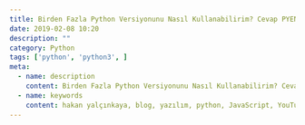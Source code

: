 ```yaml
---
title: Birden Fazla Python Versiyonunu Nasıl Kullanabilirim? Cevap PYENV
date: 2019-02-08 10:20
description: ""
category: Python
tags: ['python', 'python3', ]
meta:
  - name: description
    content: Birden Fazla Python Versiyonunu Nasıl Kullanabilirim? Cevap PYENV
  - name: keywords
    content: hakan yalçınkaya, blog, yazılım, python, JavaScript, YouTube, vue, vuepress, jamstack, staticgen, github, github pages, linux, file manager, mac os, ipython, bpython, ptpython
---
```

<Title/>

![PYENV](../img/pyenv.png)

İşletim sistemimde Python 3.7 kuruluydu ve Django'nun 1.11 sürümü Python 3.7 ile çalışmadı. Bu sürümle çalışmaya devam ederken bilgisayarıma nasıl başka Python sürümleri yüklerim diye araştırdığımda PYENV'yi bulmuştum. Şu anda hem macOS hem de Linux üzerinde PYENV'yi kullanıyorum. Kullanımı çok basit, kullanmanızı tavsiye ederim. Böylelikle yeni sürümleri denerken sorun yaşamadan çalışmalarınıza devam edebilirsiniz.

[PYENV'yi incelemek için tıklayın](https://github.com/pyenv/pyenv)
